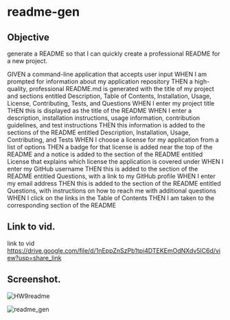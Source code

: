 # readme-gen
## Objective
generate a README so that I can quickly create a professional README for a new project.

GIVEN a command-line application that accepts user input
WHEN I am prompted for information about my application repository
THEN a high-quality, professional README.md is generated with the title of my project and sections entitled Description, Table of Contents, Installation, Usage, License, Contributing, Tests, and Questions
WHEN I enter my project title
THEN this is displayed as the title of the README
WHEN I enter a description, installation instructions, usage information, contribution guidelines, and test instructions
THEN this information is added to the sections of the README entitled Description, Installation, Usage, Contributing, and Tests
WHEN I choose a license for my application from a list of options
THEN a badge for that license is added near the top of the README and a notice is added to the section of the README entitled License that explains which license the application is covered under
WHEN I enter my GitHub username
THEN this is added to the section of the README entitled Questions, with a link to my GitHub profile
WHEN I enter my email address
THEN this is added to the section of the README entitled Questions, with instructions on how to reach me with additional questions
WHEN I click on the links in the Table of Contents
THEN I am taken to the corresponding section of the README
## Link to vid.
link to vid https://drive.google.com/file/d/1nEppZnSzPb1tpi4DTEKEmOdNXdv5lC6d/view?usp=share_link

## Screenshot.

![HW9readme](https://github.com/Moe1401/readme-gen/assets/9557446/42d39e91-13f7-4ed6-a509-c4ec9d0484a4)


![readme_gen](https://github.com/Moe1401/readme-gen/assets/9557446/36ef629b-7bec-4f6b-b441-a4f58e2312c9)


